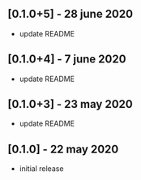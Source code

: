 ## [0.1.0+5] - 28 june 2020

- update README

## [0.1.0+4] - 7 june 2020

- update README

## [0.1.0+3] - 23 may 2020

- update README

## [0.1.0] - 22 may 2020

- initial release

